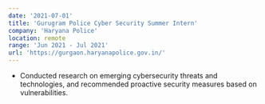 ```yaml
---
date: '2021-07-01'
title: 'Gurugram Police Cyber Security Summer Intern'
company: 'Haryana Police'
location: remote
range: 'Jun 2021 - Jul 2021'
url: 'https://gurgaon.haryanapolice.gov.in/'
---
```


- Conducted research on emerging cybersecurity threats and technologies, and recommended proactive security measures based on vulnerabilities.
